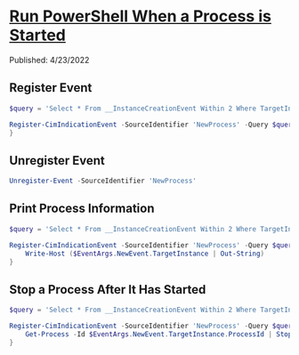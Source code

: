 # [Run PowerShell When a Process is Started](https://youtu.be/K5wwXOsQONs)

Published: 4/23/2022

## Register Event

```powershell
$query = 'Select * From __InstanceCreationEvent Within 2 Where TargetInstance Isa "Win32_Process" And TargetInstance.Name = "notepad.exe"'

Register-CimIndicationEvent -SourceIdentifier 'NewProcess' -Query $query -Action {
}
```

## Unregister Event

```powershell
Unregister-Event -SourceIdentifier 'NewProcess'
```

## Print Process Information

```powershell
$query = 'Select * From __InstanceCreationEvent Within 2 Where TargetInstance Isa "Win32_Process" And TargetInstance.Name = "notepad.exe"'

Register-CimIndicationEvent -SourceIdentifier 'NewProcess' -Query $query -Action {
    Write-Host ($EventArgs.NewEvent.TargetInstance | Out-String)
}
```

## Stop a Process After It Has Started

```powershell
$query = 'Select * From __InstanceCreationEvent Within 2 Where TargetInstance Isa "Win32_Process" And TargetInstance.Name = "notepad.exe"'

Register-CimIndicationEvent -SourceIdentifier 'NewProcess' -Query $query -Action {
    Get-Process -Id $EventArgs.NewEvent.TargetInstance.ProcessId | Stop-Process
}
```